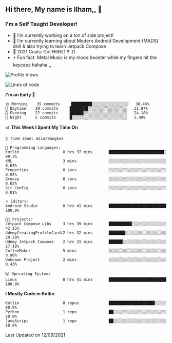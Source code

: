 ## Hi there, My name is Ilham,, 👋


### I'm a Self Taught Developer!
- 🔭 I’m currently working on a ton of side project!
- 🌱 I’m currently learning about Modern Android Development (MADS) skill & also trying to learn Jetpack Compose
- 🥅 2021 Goals: Got HIRED !! :D
- ⚡ Fun fact: Metal Music is my mood booster while my fingers hit the keycaps hahaha  ,,



<!--START_SECTION:waka-->
![Profile Views](http://img.shields.io/badge/Profile%20Views-5-blue)

![Lines of code](https://img.shields.io/badge/From%20Hello%20World%20I%27ve%20Written-379110%20lines%20of%20code-blue)

**I'm an Early 🐤** 

```text
🌞 Morning    35 commits     █████████░░░░░░░░░░░░░░░░   38.46% 
🌆 Daytime    29 commits     ████████░░░░░░░░░░░░░░░░░   31.87% 
🌃 Evening    22 commits     ██████░░░░░░░░░░░░░░░░░░░   24.18% 
🌙 Night      5 commits      █░░░░░░░░░░░░░░░░░░░░░░░░   5.49%

```


📊 **This Week I Spent My Time On** 

```text
⌚︎ Time Zone: Asia/Bangkok

💬 Programming Languages: 
Kotlin                   8 hrs 37 mins       ████████████████████████░   99.3% 
XML                      3 mins              ░░░░░░░░░░░░░░░░░░░░░░░░░   0.64% 
Properties               0 secs              ░░░░░░░░░░░░░░░░░░░░░░░░░   0.04% 
Groovy                   0 secs              ░░░░░░░░░░░░░░░░░░░░░░░░░   0.02% 
Git Config               0 secs              ░░░░░░░░░░░░░░░░░░░░░░░░░   0.01%

🔥 Editors: 
Android Studio           8 hrs 41 mins       █████████████████████████   100.0%

🐱‍💻 Projects: 
Jetpack Compose Libs     3 hrs 39 mins       ██████████░░░░░░░░░░░░░░░   42.15% 
UdemyCreatingProfileCardL2 hrs 32 mins       ███████░░░░░░░░░░░░░░░░░░   29.28% 
Udemy Jetpack Compose    2 hrs 21 mins       ██████░░░░░░░░░░░░░░░░░░░   27.18% 
CoffeeMaker              5 mins              ░░░░░░░░░░░░░░░░░░░░░░░░░   0.96% 
Unknown Project          2 mins              ░░░░░░░░░░░░░░░░░░░░░░░░░   0.43%

💻 Operating System: 
Linux                    8 hrs 41 mins       █████████████████████████   100.0%

```

**I Mostly Code in Kotlin** 

```text
Kotlin                   8 repos             ████████████████████░░░░░   80.0% 
Python                   1 repo              ██░░░░░░░░░░░░░░░░░░░░░░░   10.0% 
JavaScript               1 repo              ██░░░░░░░░░░░░░░░░░░░░░░░   10.0%

```



 Last Updated on 12/09/2021
<!--END_SECTION:waka-->
